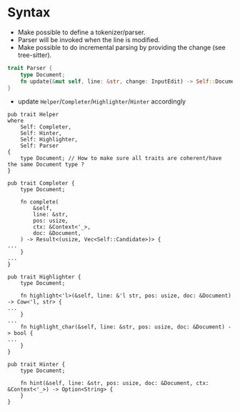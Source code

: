 # Syntax

* Make possible to define a tokenizer/parser.
* Parser will be invoked when the line is modified.
* Make possible to do incremental parsing by providing the change (see tree-sitter).

```rust
trait Parser {
    type Document;
    fn update(&mut self, line: &str, change: InputEdit) -> Self::Document;
}
```
* update `Helper`/`Completer`/`Highlighter`/`Hinter` accordingly
```
pub trait Helper
where
    Self: Completer,
    Self: Hinter,
    Self: Highlighter,
    Self: Parser
{
    type Document; // How to make sure all traits are coherent/have the same Document type ?
}

pub trait Completer {
    type Document;

    fn complete(
        &self,
        line: &str,
        pos: usize,
        ctx: &Context<'_>,
        doc: &Document,
    ) -> Result<(usize, Vec<Self::Candidate>)> {
...
    }
...
}

pub trait Highlighter {
    type Document;

    fn highlight<'l>(&self, line: &'l str, pos: usize, doc: &Document) -> Cow<'l, str> {
...
    }
...
    fn highlight_char(&self, line: &str, pos: usize, doc: &Document) -> bool {
...
    }
}

pub trait Hinter {
    type Document;

    fn hint(&self, line: &str, pos: usize, doc: &Document, ctx: &Context<'_>) -> Option<String> {
    }
}
```

